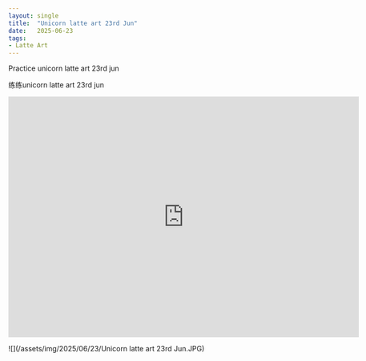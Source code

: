 ```yaml
---
layout: single
title:  "Unicorn latte art 23rd Jun"
date:   2025-06-23
tags:
- Latte Art
---
```


Practice unicorn latte art 23rd jun

练练unicorn latte art 23rd jun

<div class="embed-container">
  <iframe
      src="https://www.youtube.com/embed/BxVLQOp9JnI"
      width="700"
      height="480"
      frameborder="0"
      allowfullscreen="true">
  </iframe>
</div>

![](/assets/img/2025/06/23/Unicorn latte art 23rd Jun.JPG)
